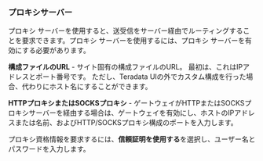 ### プロキシサーバー

プロキシ サーバーを使用すると、送受信をサーバー経由でルーティングすることを要求できます。プロキシ サーバーを使用するには、プロキシ サーバーを有効にする必要があります。

**構成ファイルのURL** - サイト固有の構成ファイルのURL。 最初は、これはIPアドレスとポート番号です。 ただし、Teradata UIの外でカスタム構成を行った場合、代わりにホスト名にすることができます。

**HTTPプロキシまたはSOCKSプロキシ** - ゲートウェイがHTTPまたはSOCKSプロキシサーバーを経由する場合は、ゲートウェイを有効にし、ホストのIPアドレスまたは名前、およびHTTP/SOCKSプロキシ構成のポートを入力します。

プロキシ資格情報を要求するには、**信頼証明を使用する**を選択し、ユーザー名とパスワードを入力します。
